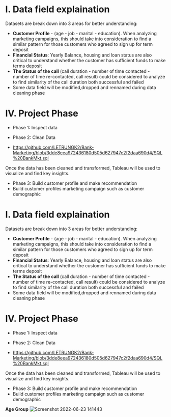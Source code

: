 # I. Data field explaination 
Datasets are break down into 3 areas for better understanding: 
-  **Customer Profile** - (age - job - marital - education). When analyzing marketing campaigns, this should take into consideration to find a similar pattern for those customers who agreed to sign up for term deposit
- **Financial Status**: Yearly Balance, housing and loan status are also critical to understand whether the customer has sufficient funds to make terms deposit
- **The Status of the call** (call duration - number of time contacted - number of time re-contacted, call result) could be considered to analyze to find similarity of the call duration both successful and failed  
- Some data field will be modified,dropped and rennamed during data cleaning phase

#  IV. Project Phase
- Phase 1: Inspect data
- Phase 2: Clean Data

- https://github.com/LETRUNGK2/Bank-Marketing/blob/3dde8eea972436180d505d627947c2f2daa690d4/SQL%20BankMkt.sql

Once the data has been cleaned and transformed, Tableau will be used to visualize and find key insights. 
- Phase 3: Build customer profile and make recommendation
- Build customer profiles marketing campaign such as customer demographic
      
# I. Data field explaination 
Datasets are break down into 3 areas for better understanding: 
-  **Customer Profile** - (age - job - marital - education). When analyzing marketing campaigns, this should take into consideration to find a similar pattern for those customers who agreed to sign up for term deposit
- **Financial Status**: Yearly Balance, housing and loan status are also critical to understand whether the customer has sufficient funds to make terms deposit
- **The Status of the call** (call duration - number of time contacted - number of time re-contacted, call result) could be considered to analyze to find similarity of the call duration both successful and failed  
- Some data field will be modified,dropped and rennamed during data cleaning phase

#  IV. Project Phase
- Phase 1: Inspect data
- Phase 2: Clean Data

- https://github.com/LETRUNGK2/Bank-Marketing/blob/3dde8eea972436180d505d627947c2f2daa690d4/SQL%20BankMkt.sql

Once the data has been cleaned and transformed, Tableau will be used to visualize and find key insights. 
- Phase 3: Build customer profile and make recommendation
- Build customer profiles marketing campaign such as customer demographic
 
**Age Group**
![Screenshot 2022-06-23 141443](https://user-images.githubusercontent.com/96038598/175366985-df0c9b65-aeb9-423b-9fe1-f989fad9ce3e.png)





     
